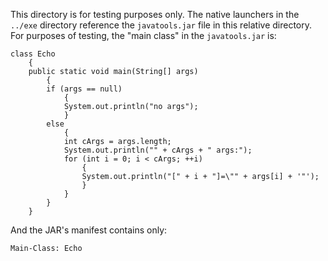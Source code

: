 This directory is for testing purposes only. The native launchers in the
`../exe` directory reference the `javatools.jar` file in this relative
directory. For purposes of testing, the "main class" in the `javatools.jar`
is:

    class Echo
        {
        public static void main(String[] args)
            {
            if (args == null)
                {
                System.out.println("no args");
                }
            else
                {
                int cArgs = args.length;
                System.out.println("" + cArgs + " args:");
                for (int i = 0; i < cArgs; ++i)
                    {
                    System.out.println("[" + i + "]=\"" + args[i] + '"');
                    }
                }
            }
        }

And the JAR's manifest contains only:

    Main-Class: Echo
